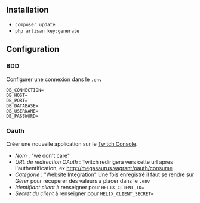 ## Installation
- `composer update`
- `php artisan key:generate`
## Configuration
### BDD
Configurer une connexion dans le `.env`
```
DB_CONNECTION=
DB_HOST=
DB_PORT=
DB_DATABASE=
DB_USERNAME=
DB_PASSWORD=
```
### Oauth
Créer une nouvelle application sur le [Twitch Console](https://dev.twitch.tv/console/apps/create).
- *Nom* : "we don't care"
- *URL de redirection OAuth* : Twitch redirigera vers cette url apres l'authentification, ex http://megasaurus.vagrant/oauth/consume
- *Catégorie* : "Website Integration"
Une fois enregistré il faut se rendre sur *Gérer* pour récuperer des valeurs à placer dans le `.env`
- *Identifiant client* à renseigner pour `HELIX_CLIENT_ID=`
- *Secret du client* à renseigner pour `HELIX_CLIENT_SECRET=`
